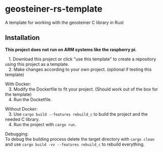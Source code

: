 # geosteiner-rs-template
A template for working with the geosteiner C library in Rust

## Installation
**This project does not run on ARM systems like the raspberry pi.**  

&nbsp;&nbsp; 1\. Download this project or click "use this template" to create a repository using this project as a template.  
&nbsp;&nbsp; 2\. Make changes according to your own project. (optional if testing this template)  

With Docker:  
&nbsp;&nbsp; 3\. Modify the Dockerfile to fit your project. (Should work out of the box for the template)  
&nbsp;&nbsp; 4\. Run the Docketfile.

Without Docker:  
&nbsp;&nbsp; 3\. Use `cargo build --features rebuild_c` to build the project and the needed C library.  
&nbsp;&nbsp; 4\. Run the project with `cargo run`.

Debugging:  
To debug the building process delete the target directory with `cargo clean`  
and use `cargo build -vv --features rebuild_c` to rebuild everything.
